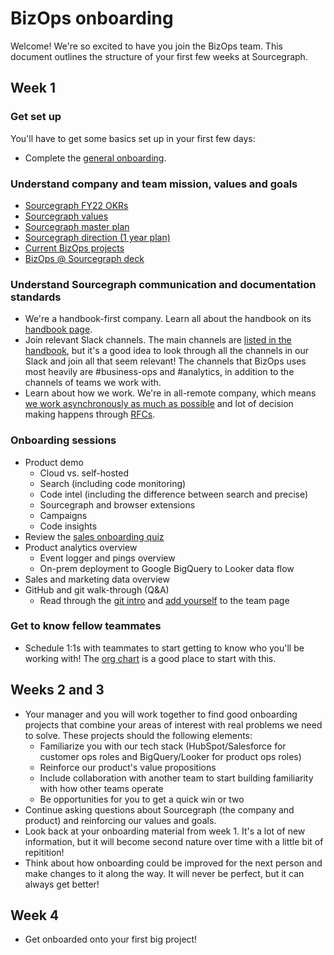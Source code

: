 # BizOps onboarding

Welcome! We're so excited to have you join the BizOps team. This document outlines the structure of your first few weeks at Sourcegraph.

## Week 1

### Get set up

You'll have to get some basics set up in your first few days:

- Complete the [general onboarding](../../people-ops/onboarding/general_onboarding.md). 

### Understand company and team mission, values and goals

- [Sourcegraph FY22 OKRs](https://docs.google.com/document/d/18d3sX38O6ephNuoHqZT9BwU1m1_FGuRfsTwYbc8lMV8/edit#heading=h.obnaanj0svtb)
- [Sourcegraph values](../../../company/values.md)
- [Sourcegraph master plan](../../../company/strategy.md)
- [Sourcegraph direction (1 year plan)](../../../direction/index.md)
- [Current BizOps projects](https://github.com/orgs/sourcegraph/projects/63)
- [BizOps @ Sourcegraph deck](https://docs.google.com/presentation/d/1B8TIkOsFXUofLKcwu3ZKUuFgSe7si_HNFXj8Qne4_ug/edit#slide=id.gb969c13690_0_15)

### Understand Sourcegraph communication and documentation standards

- We're a handbook-first company. Learn all about the handbook on its [handbook page](../../../handbook/usage.md). 
- Join relevant Slack channels. The main channels are [listed in the handbook](../../communication/team_chat.md#channels), but it's a good idea to look through all the channels in our Slack and join all that seem relevant! The channels that BizOps uses most heavily are #business-ops and #analytics, in addition to the channels of teams we work with. 
- Learn about how we work. We're in all-remote company, which means [we work asynchronously as much as possible](../../../company/remote/index.md#all-remote) and lot of decision making happens through [RFCs](../../communication/rfcs/index.md).

### Onboarding sessions
- Product demo
    - Cloud vs. self-hosted
    - Search (including code monitoring)
    - Code intel (including the difference between search and precise)
    - Sourcegraph and browser extensions
    - Campaigns
    - Code insights
- Review the [sales onboarding quiz](../../sales/onboarding/quiz.md)
- Product analytics overview
    - Event logger and pings overview
    - On-prem deployment to Google BigQuery to Looker data flow
- Sales and marketing data overview
- GitHub and git walk-through (Q&A)
    - Read through the [git intro](../../people-ops/onboarding/git_intro.md) and [add yourself](../../people-ops/onboarding/general_onboarding.md#learn-how-to-contribute-to-the-handbook) to the team page

### Get to know fellow teammates

- Schedule 1:1s with teammates to start getting to know who you'll be working with! The [org chart](../../../company/team/org_chart.md) is a good place to start with this.

## Weeks 2 and 3

- Your manager and you will work together to find good onboarding projects that combine your areas of interest with real problems we need to solve. These projects should the following elements:
    - Familiarize you with our tech stack (HubSpot/Salesforce for customer ops roles and BigQuery/Looker for product ops roles)
    - Reinforce our product's value propositions
    - Include collaboration with another team to start building familiarity with how other teams operate
    - Be opportunities for you to get a quick win or two
- Continue asking questions about Sourcegraph (the company and product) and reinforcing our values and goals.
- Look back at your onboarding material from week 1. It's a lot of new information, but it will become second nature over time with a little bit of repitition!
- Think about how onboarding could be improved for the next person and make changes to it along the way. It will never be perfect, but it can always get better!

## Week 4

- Get onboarded onto your first big project!
